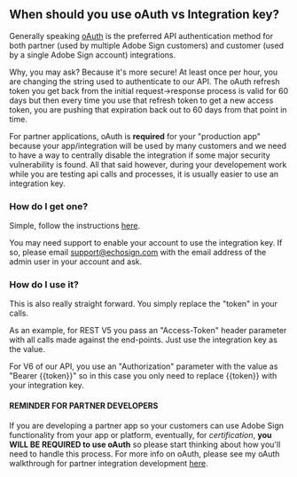 ## When should you use oAuth vs Integration key?
Generally speaking [oAuth](https://secure.echosign.com/public/static/oauthDoc) is the preferred API authentication method for both partner (used by multiple Adobe Sign customers) and customer (used by a single Adobe Sign account) integrations.

Why, you may ask? Because it's more secure! At least once per hour, you are changing the string used to authenticate to our API.  The oAuth refresh token you get back from the initial request->response process is valid for 60 days but then every time you use that refresh token to get a new access token, you are pushing that expiration back out to 60 days from that point in time.

For partner applications, oAuth is __required__ for your "production app" because your app/integration will be used by many customers and we need to have a way to centrally disable the integration if some major security vulnerability is found. All that said however, during your developement work while you are testing api calls and processes, it is usually easier to use an integration key. 

### How do I get one?  
Simple, follow the instructions [here](https://helpx.adobe.com/sign/kb/how-to-create-an-integration-key.html).

You may need support to enable your account to use the integration key.  If so, please email support@echosign.com with the email address of the admin user in your account and ask.

### How do I use it?
This is also really straight forward.  You simply replace the "token" in your calls.

As an example, for REST V5 you pass an "Access-Token" header parameter with all calls made against the end-points. Just use the integration key as the value.  

For V6 of our API, you use an "Authorization" parameter with the value as "Bearer {{token}}" so in this case you only need to replace {{token}} with your integration key.

#### REMINDER FOR PARTNER DEVELOPERS
If you are developing a partner app so your customers can use Adobe Sign functionality from your app or platform, eventually, for *certification*, __you WILL BE REQUIRED to use oAuth__ so please start thinking about how you'll need to handle this process. For more info on oAuth, please see my oAuth walkthrough for partner integration development [here](https://github.com/skaboy71/AdobeSign-resources/blob/master/Partner%20oAuth%20Walkthrough.md).
